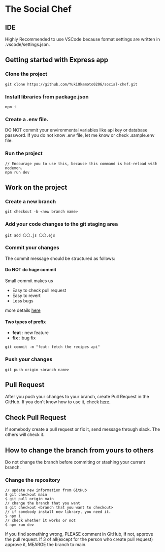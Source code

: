 # The Social Chef

## IDE
Highly Recommended to use VSCode because format settings are written in .vscode/settings.json.

## Getting started with Express app

### Clone the project
```
git clone https://github.com/YukiOkamoto0206/social-chef.git
```

### Install libraries from package.json
```
npm i
```

### Create a .env file.
DO NOT commit your environmental variables like api key or database password. If you do not know .env file, let me know or check .sample.env file.

### Run the project
```
// Encourage you to use this, because this command is hot-reload with nodemon.
npm run dev
```

## Work on the project

### Create a new branch

```
git checkout -b <new branch name>
```

### Add your code changes to the git staging area
```
git add 〇〇.js 〇〇.ejs
```

### Commit your changes
The commit message should be structured as follows:
#### Do NOT do huge commit
Small commit makes us
- Easy to check pull request
- Easy to revert
- Less bugs

more details [here](https://betterprogramming.pub/why-you-should-write-small-git-commits-c9a042737aa6)

#### Two types of prefix
- **feat** : new feature
- **fix** : bug fix
```
git commit -m "feat: fetch the recipes api"
```

### Push your changes
```
git push origin <branch name>
```

## Pull Request
After you push your changes to your branch, create Pull Request in the GitHub. If you don't know how to use it, check [here](https://docs.github.com/en/pull-requests/collaborating-with-pull-requests/proposing-changes-to-your-work-with-pull-requests/creating-a-pull-request?tool=webui).

## Check Pull Request
If somebody create a pull request or fix it, send message through slack. The others will check it.

## How to change the branch from yours to others
Do not change the branch before commiting or stashing your current branch.

### Change the repository
```
// update new information from GitHub
$ git checkout main
$ git pull origin main
// change the branch that you want
$ git checkout <branch that you want to checkout>
// if somebody install new library, you need it.
$ npm i
// check whether it works or not
$ npm run dev
```

If you find something wrong, PLEASE comment in GitHub, if not, approve the pull request. If 3 of all(except for the person who create pull request) approve it, MEARGE the branch to main.
